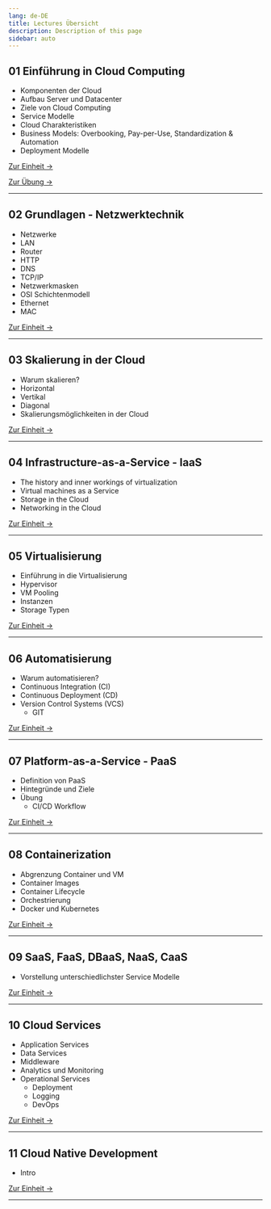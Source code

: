 ```yaml
---
lang: de-DE
title: Lectures Übersicht
description: Description of this page
sidebar: auto
---
```


## 01 Einführung in Cloud Computing<Badge text="neu" />

- Komponenten der Cloud
- Aufbau Server und Datacenter
- Ziele von Cloud Computing
- Service Modelle
- Cloud Charakteristiken
- Business Models: Overbooking, Pay-per-Use, Standardization & Automation
- Deployment Modelle

<p>
<a href="/CloudComputingCWA2021/lectures/intro-cloud" class="nav-link action-button">
  Zur Einheit →
</a>
</p>

<p>
<a href="/CloudComputingCWA2021/exercises/01-cloud-intro" class="nav-link action-button">
  Zur Übung →
</a>
</p>

---

## 02 Grundlagen - Netzwerktechnik

- Netzwerke
- LAN
- Router
- HTTP
- DNS
- TCP/IP
- Netzwerkmasken
- OSI Schichtenmodell
- Ethernet
- MAC

<p>
<a href="/lectures/intro-cloud1/" class="nav-link action-button">
  Zur Einheit →
</a>
</p>

---

## 03 Skalierung in der Cloud

- Warum skalieren?
- Horizontal
- Vertikal
- Diagonal
- Skalierungsmöglichkeiten in der Cloud

<p>
<a href="/lectures/intro-cloud1/" class="nav-link action-button">
  Zur Einheit →
</a>
</p>

---
## 04 Infrastructure-as-a-Service - IaaS

- The history and inner workings of virtualization
- Virtual machines as a Service
- Storage in the Cloud
- Networking in the Cloud

<p>
<a href="/lectures/intro-cloud1/" class="nav-link action-button">
  Zur Einheit →
</a>
</p>

---

## 05 Virtualisierung

- Einführung in die Virtualisierung
- Hypervisor
- VM Pooling
- Instanzen
- Storage Typen

<p>
<a href="/lectures/intro-cloud1/" class="nav-link action-button">
  Zur Einheit →
</a>
</p>

---

## 06 Automatisierung

- Warum automatisieren?
- Continuous Integration (CI)
- Continuous Deployment (CD)
- Version Control Systems (VCS)
  - GIT

<p>
<a href="/lectures/intro-cloud1/" class="nav-link action-button">
  Zur Einheit →
</a>
</p>

---

## 07 Platform-as-a-Service - PaaS

- Definition von PaaS
- Hintegründe und Ziele
- Übung
  - CI/CD Workflow

<p>
<a href="/lectures/intro-cloud1/" class="nav-link action-button">
  Zur Einheit →
</a>
</p>

---

## 08 Containerization

- Abgrenzung Container und VM
- Container Images
- Container Lifecycle
- Orchestrierung
- Docker und Kubernetes

<p>
<a href="/lectures/intro-cloud1/" class="nav-link action-button">
  Zur Einheit →
</a>
</p>

---

## 09 SaaS, FaaS, DBaaS, NaaS, CaaS

- Vorstellung unterschiedlichster Service Modelle

<p>
<a href="/lectures/intro-cloud1/" class="nav-link action-button">
  Zur Einheit →
</a>
</p>

---

## 10 Cloud Services

- Application Services
- Data Services
- Middleware
- Analytics und Monitoring
- Operational Services
  - Deployment
  - Logging
  - DevOps

<p>
<a href="/lectures/intro-cloud1/" class="nav-link action-button">
  Zur Einheit →
</a>
</p>

---

## 11 Cloud Native Development

- Intro

<p>
<a href="/lectures/intro-cloud1/" class="nav-link action-button">
  Zur Einheit →
</a>
</p>

---